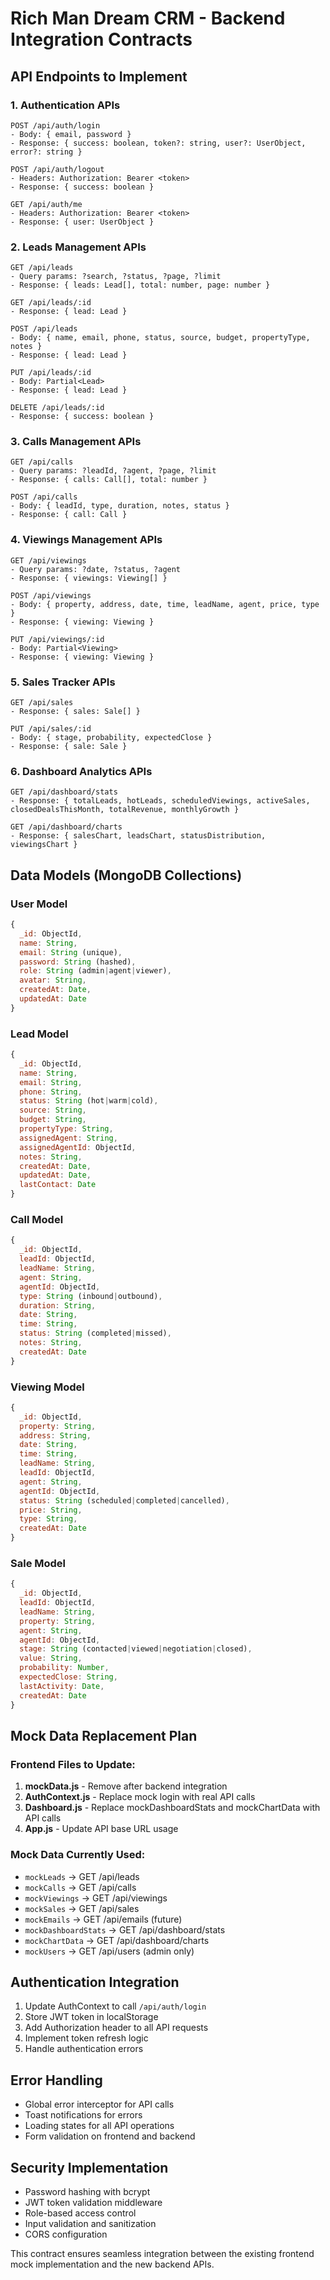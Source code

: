 # Rich Man Dream CRM - Backend Integration Contracts

## API Endpoints to Implement

### 1. Authentication APIs
```
POST /api/auth/login
- Body: { email, password }
- Response: { success: boolean, token?: string, user?: UserObject, error?: string }

POST /api/auth/logout
- Headers: Authorization: Bearer <token>
- Response: { success: boolean }

GET /api/auth/me
- Headers: Authorization: Bearer <token>
- Response: { user: UserObject }
```

### 2. Leads Management APIs
```
GET /api/leads
- Query params: ?search, ?status, ?page, ?limit
- Response: { leads: Lead[], total: number, page: number }

GET /api/leads/:id
- Response: { lead: Lead }

POST /api/leads
- Body: { name, email, phone, status, source, budget, propertyType, notes }
- Response: { lead: Lead }

PUT /api/leads/:id
- Body: Partial<Lead>
- Response: { lead: Lead }

DELETE /api/leads/:id
- Response: { success: boolean }
```

### 3. Calls Management APIs
```
GET /api/calls
- Query params: ?leadId, ?agent, ?page, ?limit
- Response: { calls: Call[], total: number }

POST /api/calls
- Body: { leadId, type, duration, notes, status }
- Response: { call: Call }
```

### 4. Viewings Management APIs
```
GET /api/viewings
- Query params: ?date, ?status, ?agent
- Response: { viewings: Viewing[] }

POST /api/viewings
- Body: { property, address, date, time, leadName, agent, price, type }
- Response: { viewing: Viewing }

PUT /api/viewings/:id
- Body: Partial<Viewing>
- Response: { viewing: Viewing }
```

### 5. Sales Tracker APIs
```
GET /api/sales
- Response: { sales: Sale[] }

PUT /api/sales/:id
- Body: { stage, probability, expectedClose }
- Response: { sale: Sale }
```

### 6. Dashboard Analytics APIs
```
GET /api/dashboard/stats
- Response: { totalLeads, hotLeads, scheduledViewings, activeSales, closedDealsThisMonth, totalRevenue, monthlyGrowth }

GET /api/dashboard/charts
- Response: { salesChart, leadsChart, statusDistribution, viewingsChart }
```

## Data Models (MongoDB Collections)

### User Model
```javascript
{
  _id: ObjectId,
  name: String,
  email: String (unique),
  password: String (hashed),
  role: String (admin|agent|viewer),
  avatar: String,
  createdAt: Date,
  updatedAt: Date
}
```

### Lead Model
```javascript
{
  _id: ObjectId,
  name: String,
  email: String,
  phone: String,
  status: String (hot|warm|cold),
  source: String,
  budget: String,
  propertyType: String,
  assignedAgent: String,
  assignedAgentId: ObjectId,
  notes: String,
  createdAt: Date,
  updatedAt: Date,
  lastContact: Date
}
```

### Call Model
```javascript
{
  _id: ObjectId,
  leadId: ObjectId,
  leadName: String,
  agent: String,
  agentId: ObjectId,
  type: String (inbound|outbound),
  duration: String,
  date: String,
  time: String,
  status: String (completed|missed),
  notes: String,
  createdAt: Date
}
```

### Viewing Model
```javascript
{
  _id: ObjectId,
  property: String,
  address: String,
  date: String,
  time: String,
  leadName: String,
  leadId: ObjectId,
  agent: String,
  agentId: ObjectId,
  status: String (scheduled|completed|cancelled),
  price: String,
  type: String,
  createdAt: Date
}
```

### Sale Model
```javascript
{
  _id: ObjectId,
  leadId: ObjectId,
  leadName: String,
  property: String,
  agent: String,
  agentId: ObjectId,
  stage: String (contacted|viewed|negotiation|closed),
  value: String,
  probability: Number,
  expectedClose: String,
  lastActivity: Date,
  createdAt: Date
}
```

## Mock Data Replacement Plan

### Frontend Files to Update:
1. **mockData.js** - Remove after backend integration
2. **AuthContext.js** - Replace mock login with real API calls
3. **Dashboard.js** - Replace mockDashboardStats and mockChartData with API calls
4. **App.js** - Update API base URL usage

### Mock Data Currently Used:
- `mockLeads` → GET /api/leads
- `mockCalls` → GET /api/calls  
- `mockViewings` → GET /api/viewings
- `mockSales` → GET /api/sales
- `mockEmails` → GET /api/emails (future)
- `mockDashboardStats` → GET /api/dashboard/stats
- `mockChartData` → GET /api/dashboard/charts
- `mockUsers` → GET /api/users (admin only)

## Authentication Integration
1. Update AuthContext to call `/api/auth/login`
2. Store JWT token in localStorage
3. Add Authorization header to all API requests
4. Implement token refresh logic
5. Handle authentication errors

## Error Handling
- Global error interceptor for API calls
- Toast notifications for errors
- Loading states for all API operations
- Form validation on frontend and backend

## Security Implementation
- Password hashing with bcrypt
- JWT token validation middleware
- Role-based access control
- Input validation and sanitization
- CORS configuration

This contract ensures seamless integration between the existing frontend mock implementation and the new backend APIs.